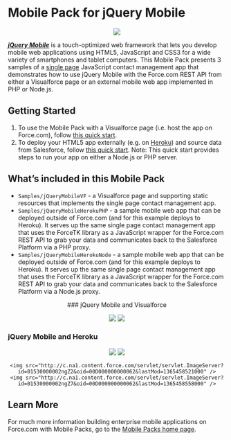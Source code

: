 # Mobile Pack for jQuery Mobile

<p align='center'>
  <img src="http://res.cloudinary.com/hy4kyit2a/image/upload/v1365281769/ypqq9g8at1y1yqoo8h6g.png"/>
</p>

***[jQuery Mobile](http://jquerymobile.com/)*** is a touch-optimized web framework that lets you develop mobile web applications using HTML5, JavaScript and CSS3 for a wide variety of smartphones and tablet computers. This Mobile Pack presents 3 samples of a [single page](http://en.wikipedia.org/wiki/Single-page_application) JavaScript contact management app that demonstrates how to use jQuery Mobile with the Force.com REST API from either a Visualforce page or an external mobile web app implemented in PHP or Node.js.

## Getting Started

1. To use the Mobile Pack with a Visualforce page (i.e. host the app on Force.com), follow [this quick start](http://events.developerforce.com/mobile/getting-started/html5#jquery).
2. To deploy your HTML5 app externally (e.g. on [Heroku](http://www.heroku.com/)) and source data from Salesforce, follow [this quick start](http://events.developerforce.com/mobile/getting-started/html5#jquery-heroku). Note: This quick start provides steps to run your app on either a Node.js or PHP server.

## What’s included in this Mobile Pack

* `Samples/jQueryMobileVF` - a Visualforce page and supporting static resources that implements the single page contact management app.
* `Samples/jQueryMobileHerokuPHP` - a sample mobile web app that can be deployed outside of Force.com (and for this example deploys to Heroku). It serves up the same single page contact management app that uses the ForceTK library as a JavaScript wrapper for the Force.com REST API to grab your data and communicates back to the Salesforce Platform via a PHP proxy.
* `Samples/jQueryMobileHerokuNode` - a sample mobile web app that can be deployed outside of Force.com (and for this example deploys to Heroku). It serves up the same single page contact management app that uses the ForceTK library as a JavaScript wrapper for the Force.com REST API to grab your data and communicates back to the Salesforce Platform via a Node.js proxy.

<p align='center'>
### jQuery Mobile and Visualforce
<center>
	<img src="http://c.na1.content.force.com/servlet/servlet.ImageServer?id=01530000002ngYi&oid=00D000000000062&lastMod=1365458345000" />
	<img src="http://c.na1.content.force.com/servlet/servlet.ImageServer?id=01530000002ngYn&oid=00D000000000062&lastMod=1365458383000" />
</center>
	
### jQuery Mobile and Heroku
<center>
	<img src="http://c.na1.content.force.com/servlet/servlet.ImageServer?id=01530000002ngYs&oid=00D000000000062&lastMod=1365458426000" />
	<img src="http://c.na1.content.force.com/servlet/servlet.ImageServer?id=01530000002ngYx&oid=00D000000000062&lastMod=1365458490000" />

	<img src="http://c.na1.content.force.com/servlet/servlet.ImageServer?id=01530000002ngZ2&oid=00D000000000062&lastMod=1365458521000" />
	<img src="http://c.na1.content.force.com/servlet/servlet.ImageServer?id=01530000002ngZ7&oid=00D000000000062&lastMod=1365458558000" />
</center>
 
## Learn More

For much more information building enterprise mobile applications on Force.com with Mobile Packs, go to the [Mobile Packs home page](https://events.developerforce.com/mobile/services/mobile-packs).
